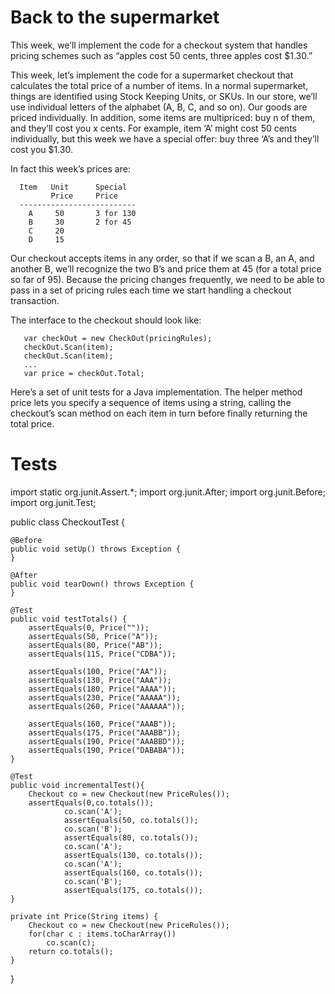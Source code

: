 # Back to the supermarket

This week, we’ll implement the code for a checkout system that handles pricing schemes such as “apples cost 50 cents, three apples cost $1.30.”

This week, let’s implement the code for a supermarket checkout that calculates the total price of a number of items.  In a normal supermarket, things are identified using Stock Keeping Units, or SKUs.  In our store, we’ll use individual letters of the alphabet (A, B, C, and so on).  Our goods are priced individually. In addition, some items are multipriced: buy n of them, and 
they’ll cost you x cents.  For example, item ‘A’ might cost 50 cents individually, but this week we have a special offer: buy three ‘A’s and they’ll cost you $1.30. 

In fact this week’s prices are:

      Item   Unit      Special
             Price     Price
      --------------------------
        A     50       3 for 130
        B     30       2 for 45
        C     20
        D     15

Our checkout accepts items in any order, so that if we scan a B, an A, and another B, we’ll recognize the two B’s and price them at 45 (for a total price so far of 95). 
Because the pricing changes frequently, we need to be able to pass in a set of pricing rules each time we start handling a checkout transaction.

The interface to the checkout should look like:

       var checkOut = new CheckOut(pricingRules);
       checkOut.Scan(item);
       checkOut.Scan(item);
       ...
       var price = checkOut.Total;

Here’s a set of unit tests for a Java implementation.
The helper method price lets you specify a sequence of items using a string, calling the checkout’s scan method on each item in turn before finally returning the total price.

# Tests

import static org.junit.Assert.*;
import org.junit.After;
import org.junit.Before;
import org.junit.Test;

public class CheckoutTest {
	
	@Before
	public void setUp() throws Exception {
	}

	@After
	public void tearDown() throws Exception {
	}

	@Test
	public void testTotals() {
		assertEquals(0, Price(""));
		assertEquals(50, Price("A"));
		assertEquals(80, Price("AB"));
		assertEquals(115, Price("CDBA"));
		
		assertEquals(100, Price("AA"));
		assertEquals(130, Price("AAA"));
		assertEquals(180, Price("AAAA"));
		assertEquals(230, Price("AAAAA"));
		assertEquals(260, Price("AAAAAA"));
		
		assertEquals(160, Price("AAAB"));
		assertEquals(175, Price("AAABB"));
		assertEquals(190, Price("AAABBD"));
		assertEquals(190, Price("DABABA"));
	}
	
	@Test
	public void incrementalTest(){
		Checkout co = new Checkout(new PriceRules());
		assertEquals(0,co.totals());
                co.scan('A');
                assertEquals(50, co.totals());
                co.scan('B');
                assertEquals(80, co.totals());
                co.scan('A');
                assertEquals(130, co.totals());
                co.scan('A');
                assertEquals(160, co.totals());
                co.scan('B');
                assertEquals(175, co.totals());
	}

	private int Price(String items) {
		Checkout co = new Checkout(new PriceRules());
		for(char c : items.toCharArray())
			co.scan(c);
		return co.totals();
	}
}
